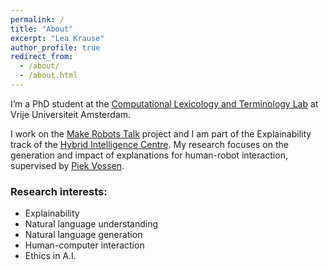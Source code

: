 ```yaml
---
permalink: /
title: "About"
excerpt: "Lea Krause"
author_profile: true
redirect_from: 
  - /about/
  - /about.html
---
```


I’m a PhD student at the [Computational Lexicology and Terminology Lab](http://www.cltl.nl/) at Vrije Universiteit Amsterdam. 

I work on the [Make Robots Talk](http://makerobotstalk.nl/) project and I am part of the Explainability track of the [Hybrid Intelligence Centre](https://www.hybrid-intelligence-centre.nl/).
My research focuses on the generation and impact of explanations for human-robot interaction, supervised by [Piek Vossen](https://vossen.info/.).

### Research interests:
* Explainability
* Natural language understanding
* Natural language generation
* Human-computer interaction
* Ethics in A.I.

